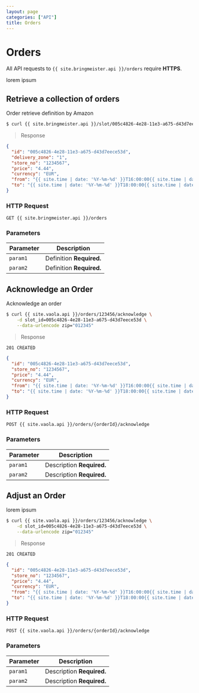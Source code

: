 ```yaml
---
layout: page
categories: ["API"]
title: Orders
---
```


# Orders

All API requests to `{{ site.bringmeister.api }}/orders` require __HTTPS__.

lorem ipsum

## Retrieve a collection of orders

Order retrieve definition by Amazon


```sh
$ curl {{ site.bringmeister.api }}/slot/005c4826-4e28-11e3-a675-d43d7eece53d/12345
```

> Response

```json
{
  "id": "005c4826-4e28-11e3-a675-d43d7eece53d",
  "delivery_zone": "1",
  "store_no": "1234567",
  "price": "4.44",
  "currency": "EUR",
  "from": "{{ site.time | date: '%Y-%m-%d' }}T16:00:00{{ site.time | date: '%z' }}",
  "to": "{{ site.time | date: '%Y-%m-%d' }}T18:00:00{{ site.time | date: '%z' }}"
}
```

### HTTP Request

`GET {{ site.bringmeister.api }}/orders`


### Parameters

Parameter       | Description
---             | ---
`param1    `    | Definition __Required.__
`param2`        | Definition __Required.__








## Acknowledge an Order

Acknowledge an order


```sh
$ curl {{ site.vaola.api }}/orders/123456/acknowledge \
    -d slot_id=005c4826-4e28-11e3-a675-d43d7eece53d \
    --data-urlencode zip="012345"
```

> Response

```
201 CREATED
```

```json
{
  "id": "005c4826-4e28-11e3-a675-d43d7eece53d",
  "store_no": "1234567",
  "price": "4.44",
  "currency": "EUR",
  "from": "{{ site.time | date: '%Y-%m-%d' }}T16:00:00{{ site.time | date: '%z' }}",
  "to": "{{ site.time | date: '%Y-%m-%d' }}T18:00:00{{ site.time | date: '%z' }}"
}
```

### HTTP Request

`POST {{ site.vaola.api }}/orders/{orderId}/acknowledge`

### Parameters

Parameter      | Description
---            | ---
`param1`       | Description __Required.__
`param2`       | Description __Required.__





## Adjust an Order

lorem ipsum


```sh
$ curl {{ site.vaola.api }}/orders/123456/acknowledge \
    -d slot_id=005c4826-4e28-11e3-a675-d43d7eece53d \
    --data-urlencode zip="012345"
```

> Response

```
201 CREATED
```

```json
{
  "id": "005c4826-4e28-11e3-a675-d43d7eece53d",
  "store_no": "1234567",
  "price": "4.44",
  "currency": "EUR",
  "from": "{{ site.time | date: '%Y-%m-%d' }}T16:00:00{{ site.time | date: '%z' }}",
  "to": "{{ site.time | date: '%Y-%m-%d' }}T18:00:00{{ site.time | date: '%z' }}"
}
```

### HTTP Request

`POST {{ site.vaola.api }}/orders/{orderId}/acknowledge`

### Parameters

Parameter      | Description
---            | ---
`param1`       | Description __Required.__
`param2`       | Description __Required.__


